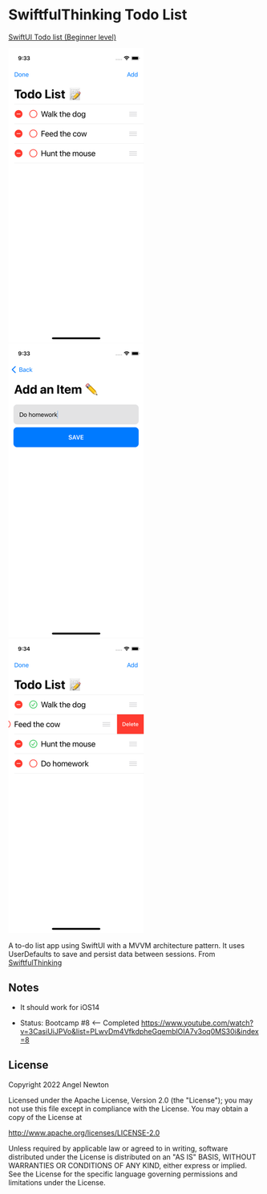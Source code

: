 # SwiftfulThinking Todo List

[SwiftUI Todo list (Beginner level)](https://www.youtube.com/playlist?list=PLwvDm4VfkdpheGqemblOIA7v3oq0MS30i)  

![Scheme](/readmeImages/SimulatorScreenShot-iPhone13mini-2022-06-01at09.33.13.png)
![Scheme](/readmeImages/SimulatorScreenShot-iPhone13mini-2022-06-01at09.33.40.png)
![Scheme](/readmeImages/SimulatorScreenShot-iPhone13mini-2022-06-01at09.34.22.png)

A to-do list app using SwiftUI with a MVVM architecture pattern. It uses UserDefaults to save and persist data between sessions.
From [SwiftfulThinking](https://www.youtube.com/c/SwiftfulThinking)


## Notes 
- It should work for iOS14

- Status: Bootcamp #8 <-- Completed
  https://www.youtube.com/watch?v=3CasiUiJPVo&list=PLwvDm4VfkdpheGqemblOIA7v3oq0MS30i&index=8 



## License

Copyright 2022 Angel Newton

Licensed under the Apache License, Version 2.0 (the "License"); you may not use this file except in compliance with the License. You may obtain a copy of the License at

http://www.apache.org/licenses/LICENSE-2.0

Unless required by applicable law or agreed to in writing, software distributed under the License is distributed on an "AS IS" BASIS, WITHOUT WARRANTIES OR CONDITIONS OF ANY KIND, either express or implied. See the License for the specific language governing permissions and limitations under the License.
